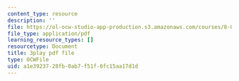 ```yaml
---
content_type: resource
description: ''
file: https://ol-ocw-studio-app-production.s3.amazonaws.com/courses/8-01sc-classical-mechanics-fall-2016/a1e3923728fb0ab7f51f6fc15aa17d1d_vUg50UI1aqs.pdf
file_type: application/pdf
learning_resource_types: []
resourcetype: Document
title: 3play pdf file
type: OCWFile
uid: a1e39237-28fb-0ab7-f51f-6fc15aa17d1d
---
```

